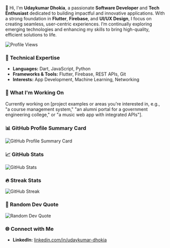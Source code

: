 👋 Hi, I'm **Udaykumar Dhokia**, a passionate **Software Developer** and **Tech Enthusiast** dedicated to building impactful and innovative applications. With a strong foundation in **Flutter**, **Firebase**, and **UI/UX Design**, I focus on creating seamless, user-centric experiences. I’m continually exploring emerging technologies and enhancing my skills to bring high-quality, efficient solutions to life.

![Profile Views](https://komarev.com/ghpvc/?username=udaykumar-dhokia&color=blue)

### 🔧 **Technical Expertise**
- **Languages:** Dart, JavaScript, Python
- **Frameworks & Tools:** Flutter, Firebase, REST APIs, Git
- **Interests:** App Development, Machine Learning, Networking

### 🌱 **What I'm Working On**
Currently working on [project examples or areas you're interested in, e.g., "a course management system," "an alumni portal for a government engineering college," or "a music web app with integrated APIs"].

### 📊 GitHub Profile Summary Card
![GitHub Profile Summary Card](https://github-profile-summary-cards.vercel.app/api/cards/profile-details?username=your-username&theme=default)

### 📈 GitHub Stats
![GitHub Stats](https://github-readme-stats.vercel.app/api?username=your-username&show_icons=true&count_private=true&theme=default)

### 🔥 Streak Stats
![GitHub Streak](https://github-readme-streak-stats.herokuapp.com/?user=your-username&theme=default)

### 💬 Random Dev Quote
![Random Dev Quote](https://quotes-github-readme.vercel.app/api?type=horizontal&theme=default)

### 🌐 **Connect with Me**
- **LinkedIn:** [linkedin.com/in/udaykumar-dhokia](https://www.linkedin.com/in/udaykumar-dhokia-57938a210)
